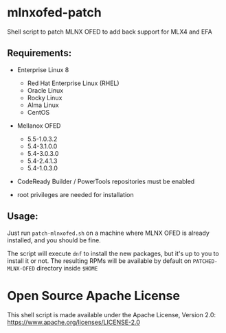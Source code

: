 # mlnxofed-patch

Shell script to patch MLNX OFED to add back support for MLX4 and EFA

## Requirements:
* Enterprise Linux 8
  * Red Hat Enterprise Linux (RHEL)
  * Oracle Linux
  * Rocky Linux
  * Alma Linux
  * CentOS


* Mellanox OFED
  * 5.5-1.0.3.2
  * 5.4-3.1.0.0
  * 5.4-3.0.3.0
  * 5.4-2.4.1.3
  * 5.4-1.0.3.0


* CodeReady Builder / PowerTools repositories must be enabled 
* root privileges are needed for installation

## Usage:

Just run `patch-mlnxofed.sh` on a machine where MLNX OFED is already installed,
and you should be fine.

The script will execute `dnf` to install the new packages, but it's up to you to
install it or not. The resulting RPMs will be available by default on 
`PATCHED-MLNX-OFED` directory inside `$HOME`

# Open Source Apache License

This shell script is made available under the Apache License, Version 2.0:
https://www.apache.org/licenses/LICENSE-2.0
